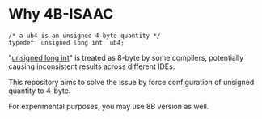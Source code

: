 # Why 4B-ISAAC
```
/* a ub4 is an unsigned 4-byte quantity */
typedef  unsigned long int  ub4;
```
"[unsigned long int](https://burtleburtle.net/bob/c/readable.c)" is treated as 8-byte by some compilers, potentially causing inconsistent results across different IDEs.

This repository aims to solve the issue by force configuration of unsigned quantity to 4-byte.

For experimental purposes, you may use 8B version as well.

